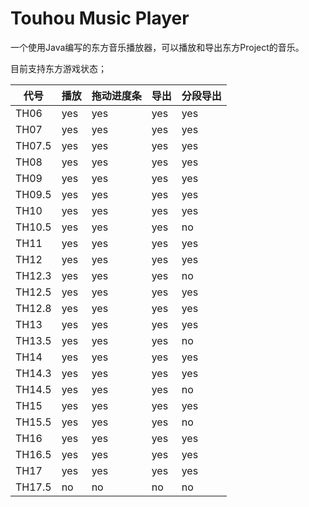 # Touhou Music Player

一个使用Java编写的东方音乐播放器，可以播放和导出东方Project的音乐。

目前支持东方游戏状态；

|  代号   | 播放  | 拖动进度条 | 导出 | 分段导出 |
| ---- | ---- | ---- | ---- | ---- |
|  TH06  | yes | yes | yes | yes |
|  TH07  | yes | yes | yes | yes |
| TH07.5 | yes | yes | yes | yes |
|  TH08  | yes | yes | yes | yes |
|  TH09  | yes | yes | yes | yes |
|  TH09.5  | yes | yes | yes | yes |
|  TH10  | yes | yes | yes | yes |
|  TH10.5  | yes | yes | yes | no |
|  TH11  | yes | yes | yes | yes |
|  TH12  | yes | yes | yes | yes |
|  TH12.3  | yes | yes | yes | no |
|  TH12.5  | yes | yes | yes | yes |
|  TH12.8  | yes | yes | yes | yes |
|  TH13  | yes | yes | yes | yes |
|  TH13.5  | yes | yes | yes | no |
|  TH14  | yes | yes | yes | yes |
|  TH14.3  | yes | yes | yes | yes |
|  TH14.5  | yes | yes | yes | no |
|  TH15  | yes | yes | yes | yes |
|  TH15.5  | yes | yes | yes | no |
|  TH16  | yes | yes | yes | yes |
|  TH16.5  | yes | yes | yes | yes |
|  TH17  | yes | yes | yes | yes |
|  TH17.5  | no | no | no | no |